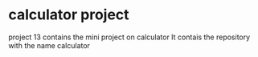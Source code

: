 # calculator project
project 13 contains the mini project on calculator
It contais the repository with the name calculator
